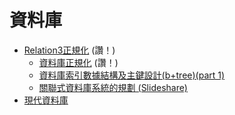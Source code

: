 # 資料庫

* [Relation3正規化](https://www.slideshare.net/jiannrong/relation3-presentation) (讚！)
  * [資料庫正規化](http://cc.cust.edu.tw/~ccchen/doc/db_04.pdf) (讚！)
  * [資料庫索引數據結構及主鍵設計(b+tree)(part 1)](https://www.slideshare.net/yftzeng/btreepart-1)
  * [關聯式資料庫系統的規劃 (Slideshare)](https://www.slideshare.net/SimonHuang4/ss-31199783)
* [現代資料庫](https://www.slideshare.net/JasperChen20/ss-72305380)
